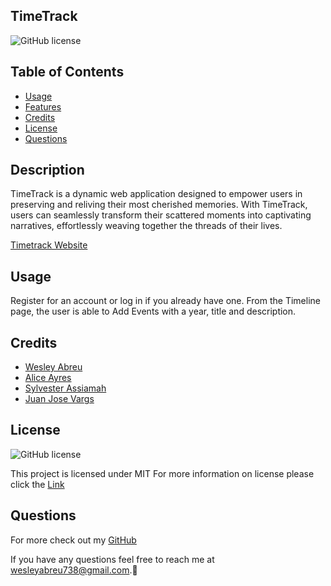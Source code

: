 ## TimeTrack
  ![GitHub license](https://img.shields.io/badge/License-MIT-brightgreen.svg)

## Table of Contents

 - [Usage](#usage) 
 - [Features](#features) 
 - [Credits](#credits)
 - [License](#license)
 - [Questions](#questions)

  ## Description
  TimeTrack is a dynamic web application designed to empower users in preserving and reliving their most cherished memories. With TimeTrack, users can seamlessly transform their scattered moments into captivating narratives, effortlessly weaving together the threads of their lives.

  [Timetrack Website](https://guarded-scrubland-03267-83032e1fc290.herokuapp.com/)

  ## Usage
  Register for an account or log in if you already have one. From the Timeline page, the user is able to Add Events with a year, title and description. 

  ## Credits
  - [Wesley Abreu](https://github.com/WAbreu738)
  - [Alice Ayres](https://github.com/Neppit)
  - [Sylvester Assiamah](https://github.com/AssiamahS)
  - [Juan Jose Vargs](https://github.com/jv0321)


  ## License
  ![GitHub license](https://img.shields.io/badge/License-MIT-brightgreen.svg)

  This project is licensed under MIT
  For more information on license please click the [Link](https://opensource.org/licenses/MIT)

  ## Questions
  For more check out my [GitHub](https://github.com/) 
  
  If you have any questions feel free to reach me at wesleyabreu738@gmail.com.👋